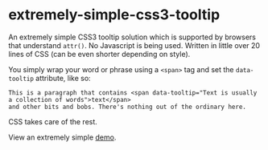 extremely-simple-css3-tooltip
=============================

An extremely simple CSS3 tooltip solution which is supported by browsers that understand `attr()`.
No Javascript is being used. Written in little over 20 lines of CSS (can be even shorter depending on style).

You simply wrap your word or phrase using a `<span>` tag and set the `data-tooltip` attribute, like so:

    This is a paragraph that contains <span data-tooltip="Text is usually a collection of words">text</span> 
    and other bits and bobs. There's nothing out of the ordinary here.

CSS takes care of the rest.

View an extremely simple [demo](http://rawgit.com/MaciekBaron/extremely-simple-css3-tooltip/master/example.html).
